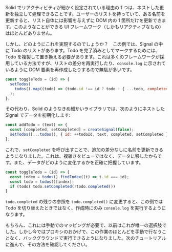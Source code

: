 Solid でリアクティビティが細かく設定されている理由の 1 つは、ネストした更新を独立して処理できることです。ユーザーのリストを持っていて、ある名前を更新すると、リスト自体には影響を与えずに DOM 内の 1 箇所だけを更新できます。このようなことができる UI フレームワーク（しかもリアクティブなもの）はほとんどありません。

しかし、どのようにこれを実現するのでしょうか？　この例では、Signal の中に Todo のリストがあります。Todo を完了済みとしてマークするためには、Todo を複製して置き換える必要があります。これは多くのフレームワークが採用している方法ですが、リストの差分を再実行したり、`console.log` に示されているように DOM 要素を再作成したりするので無駄が多いです。

```js
const toggleTodo = (id) => {
  setTodos(
    todos().map((todo) => (todo.id !== id ? todo : { ...todo, completed: !todo.completed })),
  );
};
```

その代わり、Solid のようなきめ細かいライブラリでは、次のようにネストした Signal でデータを初期化します:

```js
const addTodo = (text) => {
  const [completed, setCompleted] = createSignal(false);
  setTodos([...todos(), { id: ++todoId, text, completed, setCompleted }]);
};
```

これで、`setCompleted` を呼び出すことで、追加の差分なしに名前を更新できるようになりました。これは、複雑さをビューではなく、データに移したからです。また、データがどのように変化するかを正確に把握しています。

```js
const toggleTodo = (id) => {
  const index = todos().findIndex((t) => t.id === id);
  const todo = todos()[index];
  if (todo) todo.setCompleted(!todo.completed())
}
```
`todo.completed` の残りの参照を `todo.completed()` に変更すると、この例では Todo を切り替えたときではなく、作成時にのみ `console.log` を実行するようになります。

もちろん、これには手動でのマッピングが必要で、以前はこれが唯一の選択肢でした。しかし今ではプロキシのおかげで、この作業のほとんどを手動で行なうことなく、バックグラウンドで実行できるようになりました。次のチュートリアルに進んで、その方法を確認してください。
